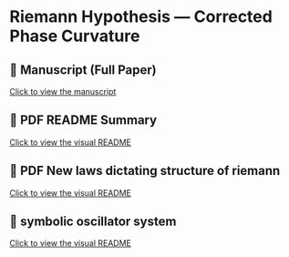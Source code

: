 # Riemann Hypothesis — Corrected Phase Curvature

## 📄 Manuscript (Full Paper)

[Click to view the manuscript](./3.pdf)

## 📘 PDF README Summary

[Click to view the visual README](./20me.pdf)

## 📘 PDF New laws dictating structure of riemann

[Click to view the visual README](./4.pdf)

## 📘 symbolic oscillator system

[Click to view the visual README](./fixed_symbolic_oscillator.pdf)

